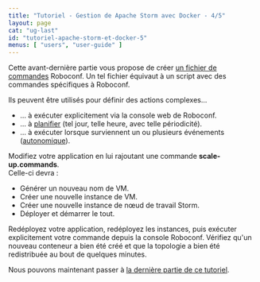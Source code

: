 ```yaml
---
title: "Tutoriel - Gestion de Apache Storm avec Docker - 4/5"
layout: page
cat: "ug-last"
id: "tutoriel-apache-storm-et-docker-5"
menus: [ "users", "user-guide" ]
---
```


Cette avant-dernière partie vous propose de créer [un fichier de commandes](/en/user-guide/roboconf-commands.html)
Roboconf. Un tel fichier équivaut à un script avec des commandes spécifiques
à Roboconf.

Ils peuvent être utilisés pour définir des actions complexes...

* ... à exécuter explicitement via la console web de Roboconf.
* ... à [planifier](/en/user-guide/roboconf-commands-scheduling.html) (tel jour, telle heure, avec telle périodicité).
* ... à exécuter lorsque surviennent un ou plusieurs événements
([autonomique](/en/user-guide/autonomic-management-with-roboconf.html)).

Modifiez votre application en lui rajoutant une commande **scale-up.commands**.  
Celle-ci devra :

* Générer un nouveau nom de VM.
* Créer une nouvelle instance de VM.
* Créer une nouvelle instance de nœud de travail Storm.
* Déployer et démarrer le tout.

Redéployez votre application, redéployez les instances, puis exécuter explicitement
votre commande depuis la console Roboconf. Vérifiez qu'un nouveau conteneur a bien été créé
et que la topologie a bien été redistribuée au bout de quelques minutes.

Nous pouvons maintenant passer à [la dernière partie de ce tutoriel](tutoriel-apache-storm-et-docker-6.html).
